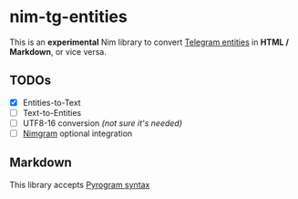 # nim-tg-entities

This is an **experimental** Nim library to convert [Telegram entities](https://core.telegram.org/api/entities) in **HTML / Markdown**, or vice versa.

## TODOs
- [x] Entities-to-Text
- [ ] Text-to-Entities
- [ ] UTF8-16 conversion *(not sure it's needed)*
- [ ] [Nimgram](https://github.com/nimgram/nimgram) optional integration

## Markdown
This library accepts [Pyrogram syntax](https://docs.pyrogram.org/topics/text-formatting)